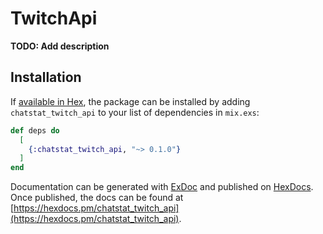 # TwitchApi

**TODO: Add description**

## Installation

If [available in Hex](https://hex.pm/docs/publish), the package can be installed
by adding `chatstat_twitch_api` to your list of dependencies in `mix.exs`:

```elixir
def deps do
  [
    {:chatstat_twitch_api, "~> 0.1.0"}
  ]
end
```

Documentation can be generated with [ExDoc](https://github.com/elixir-lang/ex_doc)
and published on [HexDocs](https://hexdocs.pm). Once published, the docs can
be found at [https://hexdocs.pm/chatstat_twitch_api](https://hexdocs.pm/chatstat_twitch_api).

